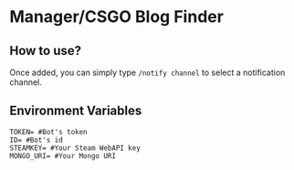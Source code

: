 # Manager/CSGO Blog Finder

## How to use?

Once added, you can simply type `/notify channel` to select a notification channel.


## Environment Variables
```shell
TOKEN= #Bot's token
ID= #Bot's id
STEAMKEY= #Your Steam WebAPI key
MONGO_URI= #Your Mongo URI
```
